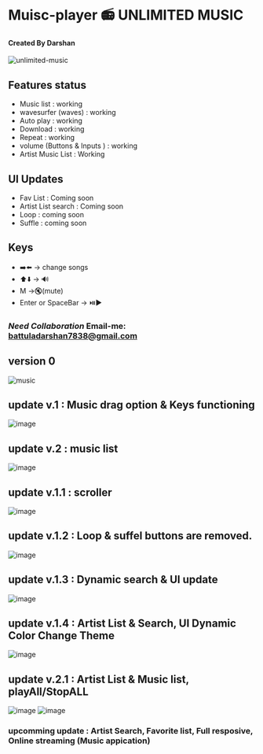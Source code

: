 # Muisc-player 📻 UNLIMITED MUSIC
#### Created By Darshan
![unlimited-music](https://github.com/darshan1005/Mini-Music-player/assets/114302987/31f78077-50e7-4617-9901-3553c75e2977)

## Features status
- Music list : working
- wavesurfer (waves) : working
- Auto play : working
- Download : working
- Repeat : working
- volume (Buttons & Inputs ) : working
- Artist Music List : Working

## UI Updates
- Fav List : Coming soon
- Artist List search : Coming soon
- Loop : coming soon
- Suffle : coming soon

## Keys
- ➡️⬅️ -> change songs
- ⬆️⬇️ -> 🔊
- M ->🔇(mute)
- Enter or SpaceBar -> ⏯️▶️

### *Need Collaboration* Email-me: battuladarshan7838@gmail.com
## version 0 
![music](https://github.com/darshan1005/Mini-Music-player/assets/114302987/a1b229b7-f829-49df-ba7b-0cb6aa411bd6)
## update v.1 : Music drag option & Keys functioning
![image](https://github.com/darshan1005/Mini-Music-player/assets/114302987/ad3a7f90-1495-450d-b9d7-0355d4ab3ab1)
## update v.2 : music list 
![image](https://github.com/darshan1005/Mini-Music-player/assets/114302987/b3172c85-68cd-4c41-8410-767e7f2a25a1)
## update v.1.1 : scroller
![image](https://github.com/darshan1005/Mini-Music-player/assets/114302987/07e1a152-06dc-4d8d-9017-63ed0141336d)
## update v.1.2 : Loop & suffel buttons are removed.
![image](https://github.com/darshan1005/Mini-Music-player/assets/114302987/3567a60d-cbfd-45df-8537-9dd14c2adb13)
## update v.1.3 : Dynamic search & UI update
![image](https://github.com/darshan1005/Mini-Music-player/assets/114302987/58b10860-c433-4bcd-b703-0c7f68d3d8ed)
## update v.1.4 : Artist List & Search, UI Dynamic Color Change Theme
![image](https://github.com/darshan1005/Mini-Music-player/assets/114302987/f9bf5096-93a9-46b4-a5b8-dcfaf686bb1c)
## update v.2.1 : Artist List & Music list, playAll/StopALL
![image](https://github.com/darshan1005/Mini-Music-player/assets/114302987/9df7873f-0881-4927-b7fc-fd24df43aa70)
![image](https://github.com/darshan1005/Mini-Music-player/assets/114302987/c8e10c6e-111a-4126-bfbb-95d4d4e6c87e)

### upcomming update : Artist Search, Favorite list, Full resposive, Online streaming (Music appication)
